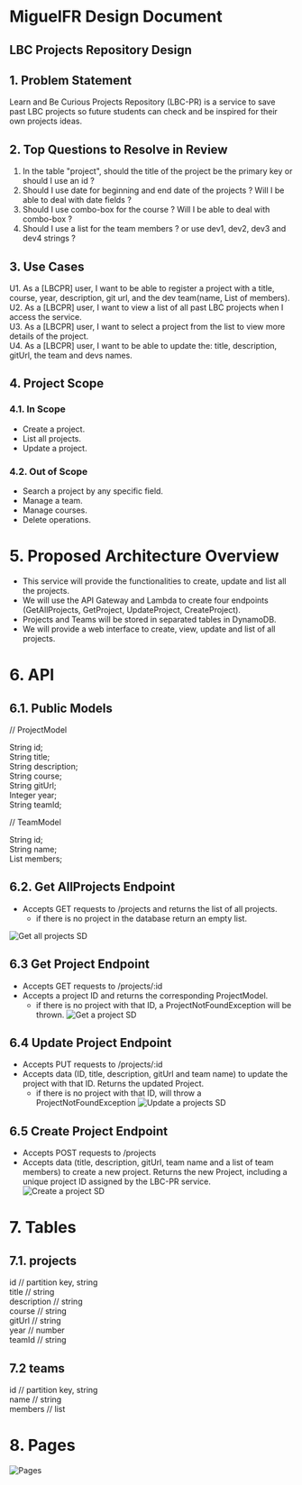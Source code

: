 # MiguelFR Design Document

## LBC Projects Repository Design

## 1. Problem Statement

Learn and Be Curious Projects Repository (LBC-PR) is a service to save past LBC projects so future students
can check and be inspired for their own projects ideas. 


## 2. Top Questions to Resolve in Review

1. In the table "project", should the title of the project be the primary key or should I use an id ?  
2. Should I use date for beginning and end date of the projects ? Will I be able to deal with date fields ?
3. Should I use combo-box for the course ? Will I be able to deal with combo-box ?
4. Should I use a list for the team members ? or use dev1, dev2, dev3 and dev4 strings ?

## 3. Use Cases

U1. As a [LBCPR] user, I want to be able to register a project with a title, course, year, description, git url,
and the dev team(name, List of members).  <br>
U2. As a [LBCPR] user, I want to view a list of all past LBC projects when I access the service.  <br>
U3. As a [LBCPR] user, I want to select a project from the list to view more details of the project.  <br>
U4. As a [LBCPR] user, I want to be able to update the: title, description, gitUrl, the team and devs names.


## 4. Project Scope

### 4.1. In Scope

* Create a project.
* List all projects.
* Update a project.

### 4.2. Out of Scope

* Search a project by any specific field.
* Manage a team.
* Manage courses.
* Delete operations.

# 5. Proposed Architecture Overview

* This service will provide the functionalities to create, update and list all the projects.
* We will use the API Gateway and Lambda to create four endpoints (GetAllProjects, GetProject, UpdateProject, CreateProject).
* Projects and Teams will be stored in separated tables in DynamoDB. 
* We will provide a web interface to create, view, update and list of all projects. 

# 6. API

## 6.1. Public Models

// ProjectModel

String id;  
String title;  
String description;  
String course;  
String gitUrl;  
Integer year;  
String teamId;  

// TeamModel

String id;  
String name;  
List<String> members;  


## 6.2. Get AllProjects Endpoint

* Accepts GET requests to /projects and returns the list of all projects.
    * if there is no project in the database return an empty list.
    
![Get all projects SD](images/getAllProjectsSD.png)

## 6.3 Get Project Endpoint

* Accepts GET requests to /projects/:id
* Accepts a project ID and returns the corresponding ProjectModel.
    * if there is no project with that ID, a ProjectNotFoundException will be thrown.
![Get a project SD](images/getProjectSD.png)

## 6.4 Update Project Endpoint

* Accepts PUT requests to /projects/:id
* Accepts data (ID, title, description, gitUrl and team name) to update the project with that ID. 
Returns the updated Project.
    * if there is no project with that ID, will throw a ProjectNotFoundException
![Update a projects SD](images/updateProjectSD.png)

## 6.5 Create Project Endpoint

* Accepts POST requests to /projects
* Accepts data (title, description, gitUrl, team name and a list of team members) to create a new project.
  Returns the new Project, including a unique project ID assigned by the LBC-PR service.
![Create a project SD](images/createProjectSD.png)

# 7. Tables

## 7.1. projects
id          // partition key, string  
title       // string  
description // string   
course      // string   
gitUrl      // string  
year        // number  
teamId      // string  

## 7.2 teams
id      // partition key, string  
name    // string  
members // list  

# 8. Pages

![Pages](images/pages.png)
